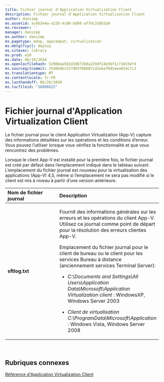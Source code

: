 ```yaml
---
title: Fichier journal d'Application Virtualization Client
description: Fichier journal d'Application Virtualization Client
author: dansimp
ms.assetid: ac4b3e4a-a220-4c06-bd60-af7dc318b3a9
ms.reviewer: ''
manager: dansimp
ms.author: dansimp
ms.pagetype: mdop, appcompat, virtualization
ms.mktglfcycl: deploy
ms.sitesec: library
ms.prod: w10
ms.date: 06/16/2016
ms.openlocfilehash: 52908aa583d3d673b8a229df14e56f1c71633ef4
ms.sourcegitcommit: 354664bc527d93f80687cd2eba70d1eea024c7c3
ms.translationtype: MT
ms.contentlocale: fr-FR
ms.lasthandoff: 06/26/2020
ms.locfileid: "10806622"
---
```

# Fichier journal d'Application Virtualization Client


Le fichier journal pour le client Application Virtualization (App-V) capture des informations détaillées sur les opérations et les conditions d’erreur. Vous pouvez l’utiliser lorsque vous vérifiez la fonctionnalité et que vous rencontrez des problèmes.

Lorsque le client App-V est installé pour la première fois, le fichier journal est créé par défaut dans l’emplacement indiqué dans le tableau suivant. L’emplacement du fichier journal est nouveau pour la virtualisation des applications (App-V) 4,5, même si l’emplacement ne sera pas modifié si le client est mis à niveau à partir d’une version antérieure.

<table>
<colgroup>
<col width="50%" />
<col width="50%" />
</colgroup>
<thead>
<tr class="header">
<th align="left">Nom de fichier journal</th>
<th align="left">Description</th>
</tr>
</thead>
<tbody>
<tr class="odd">
<td align="left"><p><strong>sftlog.txt</strong></p></td>
<td align="left"><p>Fournit des informations générales sur les erreurs et les opérations du client App-V. Utilisez ce journal comme point de départ pour la résolution des erreurs clientes App-V.</p>
<p>Emplacement du fichier journal pour le client de bureau ou le client pour les services Bureau à distance (anciennement services Terminal Server):</p>
<ul>
<li><p><em>C:\Documents and Settings\All Users\Application Data\Microsoft\Application Virtualization client </em> : WindowsXP, Windows Server 2003</p></li>
<li><p><em>Client de virtualisation C:\ProgramData\Microsoft\Application </em> : Windows Vista, Windows Server 2008</p></li>
</ul></td>
</tr>
</tbody>
</table>

 

## Rubriques connexes


[Référence d'Application Virtualization Client](application-virtualization-client-reference.md)

 

 





